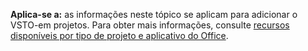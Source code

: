   **Aplica-se a:** as informações neste tópico se aplicam para adicionar o VSTO\-em projetos. Para obter mais informações, consulte [recursos disponíveis por tipo de projeto e aplicativo do Office](../../vsto/features-available-by-office-application-and-project-type.md).

  